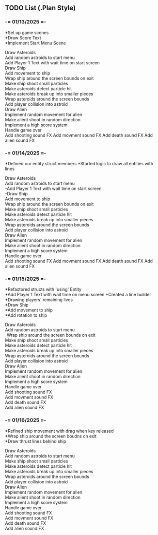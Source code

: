 ## TODO List (.Plan Style)

### -= 01/13/2025 =-
*Set up game scenes  
*Draw Score Text  
*Implement Start Menu Scene  

Draw Asteroids  
Add random astroids to start menu  
Add Player 1 Text with wait time on start screen  
Draw Ship  
Add movement to ship  
Wrap ship around the screen bounds on exit  
Make ship shoot small particles  
Make asteroids detect particle hit  
Make asteroids break up into smaller pieces  
Wrap asteroids around the screen bounds  
Add player collision into astroid  
Draw Alien  
Implement random movement for alien  
Make alient shoot in random direction  
Implement a high score system  
Handle game over  
Add shooting sound FX
Add movment sound FX
Add death sound FX
Add alien sound FX

### -= 01/14/2025 =-

*Defined our entity struct members
*Started logic to draw all entities with lines

Draw Asteroids  
Add random astroids to start menu  
-Add Player 1 Text with wait time on start screen  
-Draw Ship  
Add movement to ship  
Wrap ship around the screen bounds on exit  
Make ship shoot small particles  
Make asteroids detect particle hit  
Make asteroids break up into smaller pieces  
Wrap asteroids around the screen bounds  
Add player collision into astroid  
Draw Alien  
Implement random movement for alien  
Make alient shoot in random direction  
Implement a high score system  
Handle game over  
Add shooting sound FX
Add movment sound FX
Add death sound FX
Add alien sound FX

### -= 01/15/2025 =-

*Refactored structs with 'using' Entity  
*Add Player 1 Text with wait time on menu screen 
*Created a line builder  
*Drawing players' remaining lives  
*Draw Ship  
*Add movement to ship  
*Add rotation to ship  

Draw Asteroids  
Add random astroids to start menu  
-Wrap ship around the screen bounds on exit  
Make ship shoot small particles  
Make asteroids detect particle hit  
Make asteroids break up into smaller pieces  
Wrap asteroids around the screen bounds  
Add player collision into astroid  
Draw Alien  
Implement random movement for alien  
Make alient shoot in random direction  
Implement a high score system  
Handle game over  
Add shooting sound FX  
Add movment sound FX  
Add death sound FX  
Add alien sound FX  

### -= 01/16/2025 =-

*Refined ship movement with drag when key released  
*Wrap ship around the screen boudns on exit  
*Draw thrust lines behind ship  

Draw Asteroids  
Add random astroids to start menu  
Make ship shoot small particles  
Make asteroids detect particle hit  
Make asteroids break up into smaller pieces  
Wrap asteroids around the screen bounds  
Add player collision into astroid  
Draw Alien  
Implement random movement for alien  
Make alient shoot in random direction  
Implement a high score system  
Handle game over  
Add shooting sound FX  
Add movment sound FX  
Add death sound FX  
Add alien sound FX  

